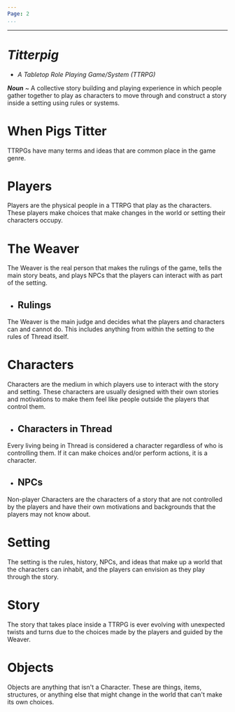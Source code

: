 ```yaml
---
Page: 2
...
```

---
# *Titterpig*
- *A Tabletop Role Playing Game/System (TTRPG)*
  
***Noun*** ~ A collective story building and playing experience in which people gather together to play as characters to move through and construct a story inside a setting using rules or systems. 
# When Pigs Titter
TTRPGs have many terms and ideas that are common place in the game genre.
# Players
Players are the physical people in a TTRPG that play as the characters. These players make choices that make changes in the world or setting their characters occupy.
# The Weaver
The Weaver is the real person that makes the rulings of the game, tells the main story beats, and plays NPCs that the players can interact with as part of the setting.
- ## Rulings
The Weaver is the main judge and decides what the players and characters can and cannot do. This includes anything from within the setting to the rules of Thread itself.
# Characters
Characters are the medium in which players use to interact with the story and setting. These characters are usually designed with their own stories and motivations to make them feel like people outside the players that control them.
- ## Characters in Thread
Every living being in Thread is considered a character regardless of who is controlling them. If it can make choices and/or perform actions, it is a character.
- ## NPCs
Non-player Characters are the characters of a story that are not controlled by the players and have their own motivations and backgrounds that the players may not know about. 
# Setting
The setting is the rules, history, NPCs, and ideas that make up a world that the characters can inhabit, and the players can envision as they play through the story.
# Story
The story that takes place inside a TTRPG is ever evolving with unexpected twists and turns due to the choices made by the players and guided by the Weaver.
# Objects
Objects are anything that isn't a Character. These are things, items, structures, or anything else that might change in the world that can't make its own choices.